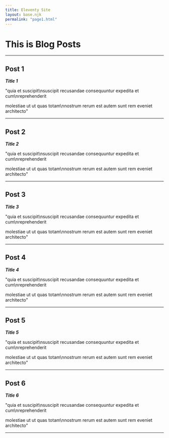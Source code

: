 ```yaml
---
title: Eleventy Site
layout: base.njk
permalink: "page1.html" 
---
```


# This is Blog Posts

___

## Post 1

 ***Title 1***

"quia et suscipit\nsuscipit recusandae consequuntur expedita et cum\nreprehenderit

molestiae ut ut quas totam\nnostrum rerum est autem sunt rem eveniet architecto"
___

## Post 2

 ***Title 2***

"quia et suscipit\nsuscipit recusandae consequuntur expedita et cum\nreprehenderit

molestiae ut ut quas totam\nnostrum rerum est autem sunt rem eveniet architecto"

___

## Post 3

 ***Title 3***

"quia et suscipit\nsuscipit recusandae consequuntur expedita et cum\nreprehenderit

molestiae ut ut quas totam\nnostrum rerum est autem sunt rem eveniet architecto"

___

## Post 4

 ***Title 4***

"quia et suscipit\nsuscipit recusandae consequuntur expedita et cum\nreprehenderit

molestiae ut ut quas totam\nnostrum rerum est autem sunt rem eveniet architecto"

___

## Post 5

 ***Title 5***

"quia et suscipit\nsuscipit recusandae consequuntur expedita et cum\nreprehenderit

molestiae ut ut quas totam\nnostrum rerum est autem sunt rem eveniet architecto"

___

## Post 6

 ***Title 6***

"quia et suscipit\nsuscipit recusandae consequuntur expedita et cum\nreprehenderit

molestiae ut ut quas totam\nnostrum rerum est autem sunt rem eveniet architecto"

___
